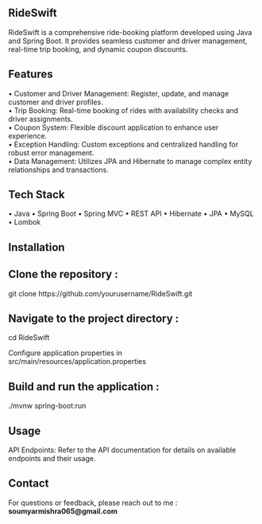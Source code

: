 ## RideSwift
<p>RideSwift is a comprehensive ride-booking platform developed using Java and Spring Boot. It provides seamless customer and driver management, real-time trip booking, and dynamic coupon discounts.</p>

## Features

• Customer and Driver Management: Register, update, and manage customer and driver profiles. <br>
• Trip Booking: Real-time booking of rides with availability checks and driver assignments. <br>
• Coupon System: Flexible discount application to enhance user experience. <br>
• Exception Handling: Custom exceptions and centralized handling for robust error management. <br>
• Data Management: Utilizes JPA and Hibernate to manage complex entity relationships and transactions.

## Tech Stack
• Java
• Spring Boot
• Spring MVC
• REST API
• Hibernate
• JPA
• MySQL
• Lombok

## Installation
<h2>Clone the repository :</h2>
git clone https://github.com/yourusername/RideSwift.git

<h2>Navigate to the project directory :</h2>
cd RideSwift
<p>Configure application properties in src/main/resources/application.properties</p>
<h2>Build and run the application :</h2>
<p>./mvnw spring-boot:run</p>

## Usage
<p>API Endpoints: Refer to the API documentation for details on available endpoints and their usage.</p>

## Contact
<P>For questions or feedback, please reach out to me : <b> soumyarmishra065@gmail.com</b></P>
